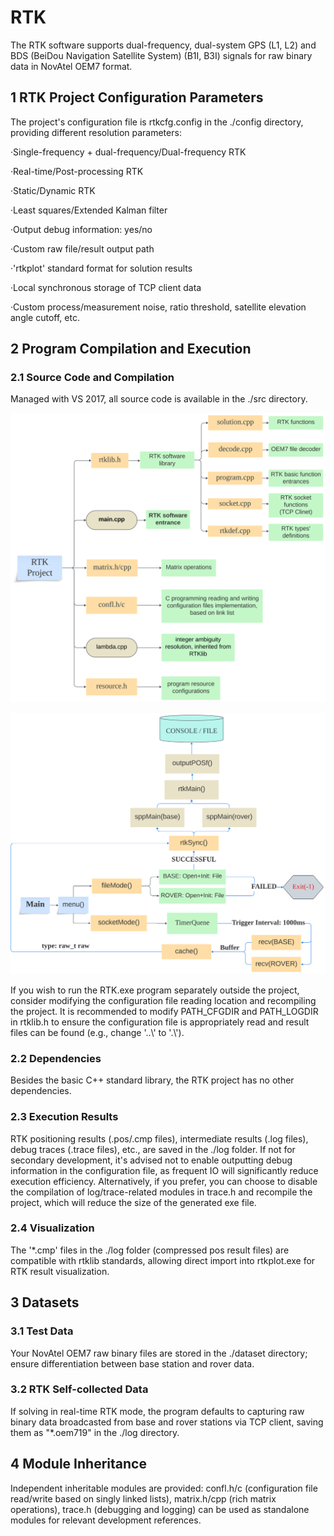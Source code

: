 # RTK

The RTK software supports dual-frequency, dual-system GPS (L1, L2) and BDS (BeiDou Navigation Satellite System) (B1I, B3I) signals for raw binary data in NovAtel OEM7 format.

## 1 RTK Project Configuration Parameters

The project's configuration file is rtkcfg.config in the ./config directory, providing different resolution parameters:

·Single-frequency + dual-frequency/Dual-frequency RTK

·Real-time/Post-processing RTK

·Static/Dynamic RTK

·Least squares/Extended Kalman filter

·Output debug information: yes/no

·Custom raw file/result output path

·'rtkplot' standard format for solution results

·Local synchronous storage of TCP client data

·Custom process/measurement noise, ratio threshold, satellite elevation angle cutoff, etc.

## 2 Program Compilation and Execution

### 2.1 Source Code and Compilation

Managed with VS 2017, all source code is available in the ./src directory.

![Alt Text](dataset/ConceptMap-1.svg)

![Alt Text](dataset/ConceptMap-2.svg)

If you wish to run the RTK.exe program separately outside the project, consider modifying the configuration file reading location and recompiling the project. It is recommended to modify PATH_CFGDIR and PATH_LOGDIR in rtklib.h to ensure the configuration file is appropriately read and result files can be found (e.g., change '..\\' to '.\\').

### 2.2 Dependencies

Besides the basic C++ standard library, the RTK project has no other dependencies.

### 2.3 Execution Results

RTK positioning results (.pos/.cmp files), intermediate results (.log files), debug traces (.trace files), etc., are saved in the ./log folder.
If not for secondary development, it's advised not to enable outputting debug information in the configuration file, as frequent IO will significantly reduce execution efficiency. Alternatively, if you prefer, you can choose to disable the compilation of log/trace-related modules in trace.h and recompile the project, which will reduce the size of the generated exe file.

### 2.4 Visualization

The '*.cmp' files in the ./log folder (compressed pos result files) are compatible with rtklib standards, allowing direct import into rtkplot.exe for RTK result visualization.

## 3 Datasets

### 3.1 Test Data

Your NovAtel OEM7 raw binary files are stored in the ./dataset directory; ensure differentiation between base station and rover data.

### 3.2 RTK Self-collected Data

If solving in real-time RTK mode, the program defaults to capturing raw binary data broadcasted from base and rover stations via TCP client, saving them as "*.oem719" in the ./log directory.

## 4 Module Inheritance

Independent inheritable modules are provided: confl.h/c (configuration file read/write based on singly linked lists), matrix.h/cpp (rich matrix operations), trace.h (debugging and logging) can be used as standalone modules for relevant development references.